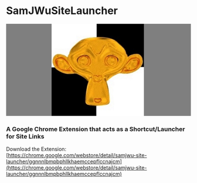 # SamJWuSiteLauncher

![sitelauncher](sitelauncher.jpg)

### A Google Chrome Extension that acts as a Shortcut/Launcher for Site Links

Download the Extension: [https://chrome.google.com/webstore/detail/samjwu-site-launcher/ggnnnlbmpbphllkhaemccepflccnajcm](https://chrome.google.com/webstore/detail/samjwu-site-launcher/ggnnnlbmpbphllkhaemccepflccnajcm)
